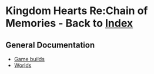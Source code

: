 # Kingdom Hearts Re:Chain of Memories - Back to [Index](../index.md)

## General Documentation

* [Game builds](builds.md)
* [Worlds](worlds.md)
